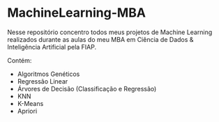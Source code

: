 # MachineLearning-MBA
Nesse repositório concentro todos meus projetos de Machine Learning realizados durante as aulas do meu MBA em Ciência de Dados &amp; Inteligência Artificial pela FIAP.

Contém:
* Algoritmos Genéticos
* Regressão Linear
* Árvores de Decisão (Classificação e Regressão)
* KNN
* K-Means
* Apriori
